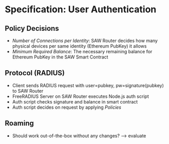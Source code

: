 # Specification: User Authentication

## Policy Decisions
* *Number of Connections per Identity*: SAW Router decides how many physical devices per same identity (Ethereum PubKey) it allows
* *Minimum Required Balance*: The necessary remaining balance for Ethereum PubKey in the SAW Smart Contract

## Protocol (RADIUS)
* Client sends RADIUS request with user=pubkey, pw=signature(pubkey) to SAW Router
* FreeRADIUS Server on SAW Router executes Node.js auth script
* Auth script checks signature and balance in smart contract
* Auth script decides on request by applying *Policies*

## Roaming
* Should work out-of-the-box without any changes? --> evaluate